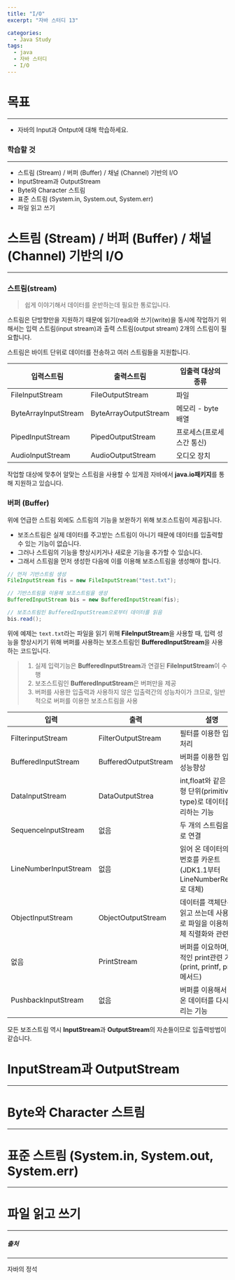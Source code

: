 ```yaml
---
title: "I/O"
excerpt: "자바 스터디 13"

categories:
  - Java Study
tags:
  - java
  - 자바 스터디
  - I/O
---
```


# 목표
-------------
* 자바의 Input과 Ontput에 대해 학습하세요.

### 학습할 것
-------------
* 스트림 (Stream) / 버퍼 (Buffer) / 채널 (Channel) 기반의 I/O
* InputStream과 OutputStream
* Byte와 Character 스트림
* 표준 스트림 (System.in, System.out, System.err)
* 파일 읽고 쓰기

# 스트림 (Stream) / 버퍼 (Buffer) / 채널 (Channel) 기반의 I/O
-------------
### 스트림(stream)
> 쉽게 이야기해서 데이터를 운반하는데 필요한 통로입니다.

스트림은 단방향만을 지원하기 때문에 읽기(read)와 쓰기(write)을 동시에 작업하기 위해서는 입력 스트림(input stream)과 출력 스트림(output stream) 2개의 스트림이 필요합니다.

스트림은 바이트 단위로 데이터를 전송하고 여러 스트림들을 지원합니다.

|입력스트림              |출력스트림               |입출력 대상의 종류 |
|------               |---                   |---|
|FileInputStream      |FileOutputStream      |파일                 |
|ByteArrayInputStream |ByteArrayOutputStream |메모리 - byte배열      |
|PipedInputStream     |PipedOutputStream     |프로세스(프로세스간 통신) |
|AudioInputStream     |AudioOutputStream     |오디오 장치            |

작업할 대상에 맞추어 알맞는 스트림을 사용할 수 있게끔 자바에서 **java.io패키지**를 통해 지원하고 있습니다.

### 버퍼 (Buffer)
위에 언급한 스트림 외에도 스트림의 기능을 보완하기 위해 보조스트림이 제공됩니다.
* 보조스트림은 실제 데이터를 주고받는 스트림이 아니기 때문에 데이터를 입출력할 수 있는 기능이 없습니다.
* 그러나 스트림의 기능을 향상시키거나 새로운 기능을 추가할 수 있습니다.
* 그래서 스트림을 먼저 생성한 다음에 이를 이용해 보조스트림을 생성해야 합니다.


```java
// 먼저 기반스트림 생성
FileInputStream fis = new FileInputStream("test.txt");

// 기반스트림을 이용해 보조스트림을 생성
BufferedInputStream bis = new BufferedInputStream(fis);

// 보조스트림인 BufferedInputStream으로부터 데이터를 읽음
bis.read();
```
위에 예제는 `text.txt`라는 파일을 읽기 위해 **FileInputStream**을 사용할 때, 
입력 성능을 향상시키기 위해 버퍼를 사용하는 보조스트림인 **BufferedInputStream**을 사용하는 코드입니다.

> 1. 실제 입력기능은 **BufferedInputStream**과 연결된 **FileInputStream**이 수행
> 2. 보조스트림인 **BufferedInputStream**은 버퍼만을 제공
> 3. 버퍼를 사용한 입출력과 사용하지 않은 입출력간의 성능차이가 크므로, 일반적으로 버퍼를 이용한 보조스트림을 사용

|입력                   |출력                  |설명 |
|------                |---                  |---|
|FilterinputStream     |FilterOutputStream   |필터를 이용한 입출력 처리 |
|BufferedInputStream   |BufferedOutputStream |버퍼를 이용한 입출력 성능향상 |
|DataInputStream       |DataOutputStrea      |int,float와 같은 기본형 단위(primitive type)로 데이터를 처리하는 기능 |
|SequenceInputStream   |없음                  |두 개의 스트림을 하나로 연결 |
|LineNumberInputStream |없음                  |읽어 온 데이터의 라인 번호를 카운트 (JDK1.1부터 LineNumberReader로 대체) |
|ObjectInputStream     |ObjectOutputStream   |데이터를 객체단위로 읽고 쓰는데 사용. 주로 파일을 이용하며 객체 직렬화와 관련있음 |
|없음                   |PrintStream          |버퍼를 이요하며, 추가적인 print관련 기능 (print, printf, println메서드) |
|PushbackInputStream   |없음                  |버퍼를 이용해서 읽어온 데이터를 다시 되돌리는 기능 |

모든 보조스트림 역시 **InputStream**과 **OutputStream**의 자손들이므로 입출력방법이 같습니다.

# InputStream과 OutputStream
-------------


# Byte와 Character 스트림
-------------
# 표준 스트림 (System.in, System.out, System.err)
-------------
# 파일 읽고 쓰기
-------------



##### 출처
-------------
자바의 정석
